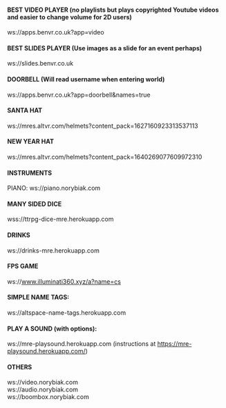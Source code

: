 #### BEST VIDEO PLAYER (no playlists but plays copyrighted Youtube videos and easier to change volume for 2D users)  
ws://apps.benvr.co.uk?app=video

#### BEST SLIDES PLAYER (Use  images as a slide for an event perhaps)  
ws://slides.benvr.co.uk

#### DOORBELL (Will read username when entering world)  
ws://apps.benvr.co.uk?app=doorbell&names=true

#### SANTA HAT  
ws://mres.altvr.com/helmets?content_pack=1627160923313537113

#### NEW YEAR HAT  
ws://mres.altvr.com/helmets?content_pack=1640269077609972310

#### INSTRUMENTS  
PIANO: ws://piano.norybiak.com

#### MANY SIDED DICE  
wss://ttrpg-dice-mre.herokuapp.com

#### DRINKS  
 ws://drinks-mre.herokuapp.com

#### FPS GAME
ws://www.illuminati360.xyz/a?name=cs

#### SIMPLE NAME TAGS:  
ws://altspace-name-tags.herokuapp.com

#### PLAY A SOUND (with options):  
ws://mre-playsound.herokuapp.com (instructions at https://mre-playsound.herokuapp.com/)

#### OTHERS  
ws://video.norybiak.com  
ws://audio.norybiak.com  
ws://boombox.norybiak.com  
